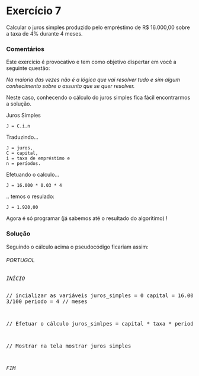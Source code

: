 Exercício 7
===

Calcular o juros simples produzido pelo empréstimo de R$ 16.000,00 sobre a taxa de 4% durante 4 meses.


### Comentários


Este exercício é provocativo e tem como objetivo dispertar em você a seguinte questão:

*Na maioria das vezes não é a lógica que vai resolver tudo e sim algum conhecimento sobre o assunto que se quer resolver.*

Neste caso, conhecendo o cálculo do juros simples fica fácil encontrarmos a solução.


Juros Simples

    J = C.i.n

Traduzindo...

    J = juros,
    C = capital,
    i = taxa de empréstimo e
    n = períodos.

Efetuando o calculo...

    J = 16.000 * 0.03 * 4

.. temos o resulado:

    J = 1.920,00

Agora é só programar (já sabemos até o resultado do algorítimo) !



### Solução

Seguindo o cálculo acima o pseudocódigo ficariam assim:

<div class="code">
<h6>PORTUGOL</h6>
<pre><em>INÍCIO</em>

// incializar as variáveis
juros_simples = 0
capital       = 16.000
taxa          = 3/100
periodo       = 4 // meses

// Efetuar o cálculo
juros_simlpes = capital * taxa * periodo

// Mostrar na tela
mostrar juros simples

<em>FIM</em></pre>
</div>